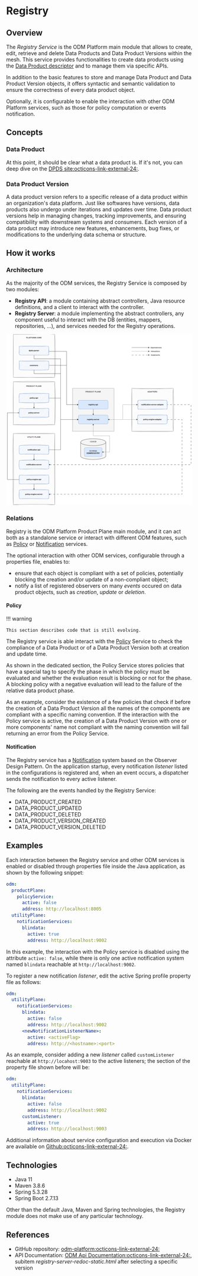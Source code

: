# Registry

## Overview

The *Registry Service* is the ODM Platform main module that allows to create, edit, retrieve and delete Data Products and Data Product Versions within the mesh. This service provides functionalities to create data products using the [Data Product descriptor](../../concepts/data-product-descriptor.md) and to manage them via specific APIs.

In addition to the basic features to store and manage Data Product and Data Product Version objects, it offers syntactic and semantic validation to ensure the correctness of every data product object.

Optionally, it is configurable to enable the interaction with other ODM Platform services, such as those for policy computation or events notification. 

## Concepts

### Data Product

At this point, it should be clear what a data product is. If it's not, you can deep dive on the <a href="https://dpds.opendatamesh.org/concepts/data-product/" target="_blank">DPDS site:octicons-link-external-24:</a>.

### Data Product Version

A data product version refers to a specific release of a data product within an organization's data platform. Just like softwares have versions, data products also undergo under iterations and updates over time. Data product versions help in managing changes, tracking improvements, and ensuring compatibility with downstream systems and consumers. Each version of a data product may introduce new features, enhancements, bug fixes, or modifications to the underlying data schema or structure.

## How it works

### Architecture

As the majority of the ODM services, the Registry Service is composed by two modules:

* **Registry API**: a module containing abstract controllers, Java resource definitions, and a client to interact with the controller.
* **Registry Server**: a module implementing the abstract controllers, any component useful to interact with the DB (entities, mappers, repositories, ...), and services needed for the Registry operations.

![Registry-diagram](../../images/architecture/product-plane/registry/registry_architecture.png)

### Relations

Registry is the ODM Platform Product Plane main module, and it can act both as a standalone service or interact with different ODM features, such as [Policy](../product-plane/policy.md) or [Notification](../utility-plane/notification/index.md) services.

The optional interaction with other ODM services, configurable through a properties file, enables to:

* ensure that each object is compliant with a set of policies, potentially blocking the creation and/or update of a non-compliant object;
* notify a list of registered observers on many _events_ occured on data product objects, such as _creation_, _update_ or _deletion_.

#### Policy

!!! warning 

    This section describes code that is still evolving.

The Registry service is able interact with the [Policy](../product-plane/policy.md) Service to check the compliance of a Data Product or of a Data Product Version both at creation and update time.

As shown in the dedicated section, the Policy Service stores policies that have a special tag to specify the phase in which the policy must be evaluated and whether the evaluation result is blocking or not for the phase. A blocking policy with a negative evaluation will lead to the failure of the relative data product phase.

As an example, consider the existence of a few policies that check if before the creation of a Data Product Version all the names of the components are compliant with a specific naming convention. If the interaction with the Policy service is active, the creation of a Data Product Version with one or more components' name not compliant with the naming convention will fail returning an error from the Policy Service.

#### Notification

The Registry service has a [Notification](../utility-plane/notification/index.md) system based on the Observer Design Pattern. On the application startup, every notification _listener_ listed in the configurations is registered 
and, when an event occurs, a dispatcher sends the notification to every active listener.

The following are the events handled by the Registry Service:

* DATA_PRODUCT_CREATED 
* DATA_PRODUCT_UPDATED 
* DATA_PRODUCT_DELETED
* DATA_PRODUCT_VERSION_CREATED 
* DATA_PRODUCT_VERSION_DELETED

## Examples

Each interaction between the Registry service and other ODM services is enabled or disabled through properties file inside the Java application, as shown by the following snippet:

```yaml
odm:
  productPlane:
    policyService:
      active: false
      address: http://localhost:8005
  utilityPlane:
    notificationServices:
      blindata:
        active: true
        address: http://localhost:9002
```
In this example, the interaction with the Policy service is disabled using the attribute `active: false`, while there is only one active notification system named `blindata` reachable at `http://localhost:9002`.

To register a new notification _listener_, edit the active Spring profile property file as follows: 

```yaml
odm:
  utilityPlane:
    notificationServices:
      blindata:
        active: false
        address: http://localhost:9002
      <newNotificationListenerName>:
        active: <activeFlag>
        address: http://<hostname>:<port>
```
As an example, consider adding a new _listener_ called `customListener` reachable at `http://locahost:9003` to the active listeners; 
the section of the property file shown before will be: 
```yaml
odm:
  utilityPlane:
    notificationServices:
      blindata:
        active: false
        address: http://localhost:9002
      customListener:
        active: true
        address: http://localhost:9003
```

Additional information about service configuration and execution via Docker are available on <a href="https://github.com/opendatamesh-initiative/odm-platform/blob/main/README.md" target="_blank">Github:octicons-link-external-24:</a>.

## Technologies

* Java 11
* Maven 3.8.6
* Spring 5.3.28
* Spring Boot 2.7.13

Other than the default Java, Maven and Spring technologies, the Registry module does not make use of any particular technology.

## References

* GitHub repository: <a href="https://github.com/opendatamesh-initiative/odm-platform" target="_blank">odm-platform:octicons-link-external-24:</a>
* API Documentation: <a href="https://opendatamesh-initiative.github.io/odm-api-doc/doc.html" target="_blank">ODM Api Documentation:octicons-link-external-24:</a>, subitem _registry-server-redoc-static.html_ after selecting a specific version